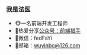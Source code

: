 

### 我是法医

- 🐵一名前端开发工程师
- 🔔热爱分享<a href="" target="_blank">公众号：前端猎手</a>
- 📱微信：fedFaYi
- 📧邮箱：wuyinbo@126.com

